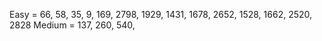 Easy = 66, 58, 35, 9, 169, 2798, 1929, 1431, 1678, 2652, 1528, 1662, 2520, 2828
Medium = 137, 260, 540,